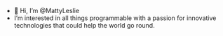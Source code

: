 - 👋 Hi, I’m @MattyLeslie
-  I’m interested in all things programmable with a passion for innovative technologies that could help the world go round.



<!---
MattyLeslie/MattyLeslie is a ✨ special ✨ repository because its `README.md` (this file) appears on your GitHub profile.
You can click the Preview link to take a look at your changes.
--->
